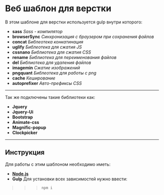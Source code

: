 # Веб шаблон для верстки
В этом шаблоне для верстки используется gulp внутри которого:
* **sass** _Sass - компилятор_
* **browserSync** _Синхронизация с браузером при сохранения файлов_
* **concat** _Библеотека конкатинация_
* **uglify**  _Библеотека для сжатия JS_
* **cssnano** _Библиотека для сжатия CSS_
* **rename** _Библиотека для переименования файлов_
* **del** _Библиотека для удаления файлов_
* **imagemin** _Сжатие изображений_
* **pngquant** _Библеотека для работы с png_
* **cache** _Кеширование_
* **autoprefixer** _Авто-префиксы CSS_
---
Так же подключены такие библиотеки как:
* **Jquery**
* **Jquery-Ui**
* **Bootstrap**
* **Animate-css**
* **Magnific-popup**
* **Clockpicker**
---
## Инструкция
Для работы с этим шаблоном необходимо иметь:
* **[Node.js](https://nodejs.org/en/)**
* **Gulp**
Для установки всех зависимостей нужно ввести:
>>>`npm i`